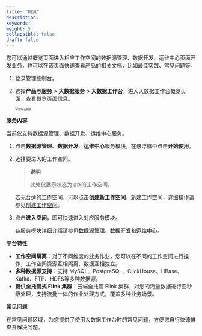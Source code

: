 ```yaml
---
title: "概览"
description:  
keywords: 
weight: 5
collapsible: false
draft: false
---
```

   
您可以通过概览页面进入相应工作空间的数据源管理、数据开发、运维中心页面开发业务，也可以在该页面快速查看产品的相关文档，比如最佳实践、常见问题等。

1. 登录管理控制台。
2. 选择**产品与服务** > **大数据服务** > **大数据工作台**，进入大数据工作台概览页面，查看概览页面信息。
   
   <img src="../../_images/console_overview.png" alt="控制台概览" style="zoom:50%;" />

**服务内容**

当前仅支持数据源管理、数据开发、运维中心服务。

1. 点击**数据源管理**、**数据开发**、**运维中心**服务模块，在悬浮框中点击**开始使用**。
2. 选择要进入的工作空间。   
   
   > **说明**
   > 
   > 此处仅展示状态为`活跃`的工作空间。
   
   若无合适的工作空间，可以点击**创建新工作空间**，新建工作空间，详细操作请参见[创建工作空间](../../prepare/create_workspace/)。

3. 点击**进入空间**，即可快速进入对应服务模块。   
   
   各服务模块详细介绍请参见[数据源管理](../data_up_cloud/data_summary/)、[数据开发](../data_development/summary/)和[运维中心](../operation_maintence/summary/)。

**平台特性**

- **工作空间隔离**：对于不同维度的业务作业，您可以在不同的工作空间进行操作，工作空间资源互相隔离、数据互相独立。
- **多种数据源支持**：支持 MySQL、PostgreSQL、ClickHouse、HBase、Kafka、FTP、HDFS等多种数据源。
- **提供全托管式 Flink 集群**：云端全托管 Flink 集群，对您的海量数据进行亚秒级处理，支持流批一体的作业处理方式，覆盖多种业务场景。

**常见问题**

在常见问题区域，为您提供了使用大数据工作台时的常见问题，方便您自行快速排查并解决问题。

    